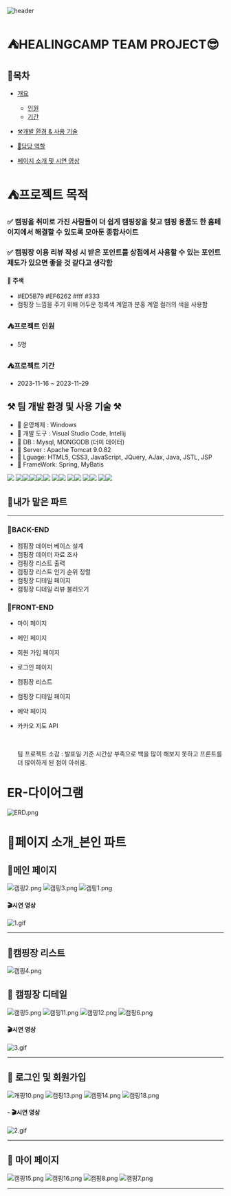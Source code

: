 ![header](https://capsule-render.vercel.app/api?type=slice&color=gradient&height=200&section=header&text=HEALING%20CAMP&fontSize=100)

# ⛺HEALINGCAMP TEAM PROJECT😎

## 📑목차 

- [개요](#프로젝트-목적)
  - [인원](#프로젝트-인원)
  - [기간](#프로젝트-기간)
- [⚒️개발 환경 & 사용 기술](#-팀-개발-환경-및-사용-기술-)

- [🙌담당 역할](#내가-맡은-파트)
- [페이지 소개 및 시연 영상](#페이지-소개)

# ⛺프로젝트 목적 

### ✅ 캠핑을 취미로 가진 사람들이 더 쉽게 캠핑장을 찾고 캠핑 용품도 한 홈페이지에서 해결할 수 있도록 모아둔 종합사이트

### ✅ 캠핑장 이용 리뷰 작성 시 받은 포인트를 상점에서 사용할 수 있는 포인트 제도가 있으면 좋을 것 같다고 생각함

#### 💚 주색
- #ED5B79 #EF6262 #fff #333
- 캠핑장 느낌을 주기 위해 어두운 청록색 계열과 분홍 계열 컬러의 색을 사용함

### ⛺프로젝트 인원

- 5명 

### ⛺프로젝트 기간

- 2023-11-16 ~ 2023-11-29

## ⚒️ 팀 개발 환경 및 사용 기술 ⚒️

- 🔹 운영체제 : Windows
- 🔹 개발 도구 : Visual Studio Code, Intellij
- 🔹 DB : Mysql, MONGODB (더미 데이터)
- 🔹 Server : Apache Tomcat 9.0.82
- 🔹 Lguage: HTML5, CSS3, JavaScript, JQuery, AJax, Java, JSTL, JSP
- 🔹 FrameWork: Spring, MyBatis

<img src="https://img.shields.io/badge/html5-E34F26?style=for-the-badge&logo=html5&logoColor=white"> <img src="https://img.shields.io/badge/css-1572B6?style=for-the-badge&logo=css3&logoColor=white"><img src="https://img.shields.io/badge/javascript-F7DF1E?style=for-the-badge&logo=javascript&logoColor=black"><img src="https://img.shields.io/badge/oracle-F80000?style=for-the-badge&logo=oracle&logoColor=white"><img src="https://img.shields.io/badge/mysql-4479A1?style=for-the-badge&logo=mysql&logoColor=white"><img src="https://img.shields.io/badge/Jquery-white?style=for-the-badge&logo=Jquery&logoColor=blue">
<img src="https://img.shields.io/badge/mongoDB-47A248?style=for-the-badge&logo=MongoDB&logoColor=white"><img src="https://img.shields.io/badge/github-181717?style=for-the-badge&logo=github&logoColor=white">
<img src="https://img.shields.io/badge/java-007396?style=for-the-badge&logo=java&logoColor=white"><img src="https://img.shields.io/badge/intelijidea-181717?style=for-the-badge&logo=intellijidea&logoColor=white">
<img src="https://img.shields.io/badge/Visual_Studio_Code-white?style=for-the-badge&logo=visual%20studio%20code&logoColor=blue"><img src="https://img.shields.io/badge/apache tomcat-F8DC75?style=for-the-badge&logo=apachetomcat&logoColor=white">
<img src="https://img.shields.io/badge/Github-black?style=for-the-badge&logo=github&logoColor=purple"><img src="https://img.shields.io/badge/Spring-green?style=for-the-badge&logo=Spring&logoColor=white">

## 📝내가 맡은 파트

---

### 📌BACK-END 
- 캠핑장 데이터 베이스 설계 
- 캠핑장 데이터 자료 조사
- 캠핑장 리스트 출력 
- 캠핑장 리스트 인기 순위 정렬
- 캠핑장 디테일 페이지
- 캠핑장 디테일 리뷰 불러오기

### 📌FRONT-END 
- 마이 페이지 
- 메인 페이지 
- 회원 가입 페이지
- 로그인 페이지
- 캠핑장 리스트 
- 캠핑장 디테일 페이지
- 예약 페이지 
- 카카오 지도 API

    <br>
    
    팀 프로젝트 소감 : 발표일 기준 시간상 부족으로 백을 많이 해보지 못하고 프론트를 더 많이하게 된 점이 아쉬움. 

# ER-다이어그램

![ERD.png](src%2Fmain%2Fwebapp%2Fresources%2Fimg%2FERD.png)

# 🔎페이지 소개_본인 파트

##  📌메인 페이지
  ![캠핑2.png](src%2Fmain%2Fwebapp%2Fresources%2F%EC%BA%A1%EC%B3%90%2F%EC%BA%A0%ED%95%912.png)
  ![캠핑3.png](src%2Fmain%2Fwebapp%2Fresources%2F%EC%BA%A1%EC%B3%90%2F%EC%BA%A0%ED%95%913.png)
  ![캠핑1.png](src%2Fmain%2Fwebapp%2Fresources%2F%EC%BA%A1%EC%B3%90%2F%EC%BA%A0%ED%95%911.png)
  
#### 🎬시연 영상 
  ![1.gif](src%2Fmain%2Fwebapp%2Fresources%2F%EC%BA%A1%EC%B3%90%2F1.gif)

---

## 📌캠핑장 리스트
![캠핑4.png](src%2Fmain%2Fwebapp%2Fresources%2F%EC%BA%A1%EC%B3%90%2F%EC%BA%A0%ED%95%914.png)

##  📌 캠핑장 디테일 
  ![캠핑5.png](src%2Fmain%2Fwebapp%2Fresources%2F%EC%BA%A1%EC%B3%90%2F%EC%BA%A0%ED%95%915.png)
  ![캠핑11.png](src%2Fmain%2Fwebapp%2Fresources%2F%EC%BA%A1%EC%B3%90%2F%EC%BA%A0%ED%95%9111.png)
  ![캠핑12.png](src%2Fmain%2Fwebapp%2Fresources%2F%EC%BA%A1%EC%B3%90%2F%EC%BA%A0%ED%95%9112.png)
  ![캠핑6.png](src%2Fmain%2Fwebapp%2Fresources%2F%EC%BA%A1%EC%B3%90%2F%EC%BA%A0%ED%95%916.png)  

#### 🎬시연 영상 
  ![3.gif](src%2Fmain%2Fwebapp%2Fresources%2F%EC%BA%A1%EC%B3%90%2F3.gif)

---
## 📌 로그인 및 회원가입  
  ![캐핑10.png](src%2Fmain%2Fwebapp%2Fresources%2F%EC%BA%A1%EC%B3%90%2F%EC%BA%90%ED%95%9110.png)
  ![캠핑13.png](src%2Fmain%2Fwebapp%2Fresources%2F%EC%BA%A1%EC%B3%90%2F%EC%BA%A0%ED%95%9113.png)
  ![캠핑14.png](src%2Fmain%2Fwebapp%2Fresources%2F%EC%BA%A1%EC%B3%90%2F%EC%BA%A0%ED%95%9114.png)
  ![캠핑18.png](src%2Fmain%2Fwebapp%2Fresources%2F%EC%BA%A1%EC%B3%90%2F%EC%BA%A0%ED%95%9118.png)

#### - 🎬시연 영상 
  ![2.gif](src%2Fmain%2Fwebapp%2Fresources%2F%EC%BA%A1%EC%B3%90%2F2.gif)
 
---

##  📌 마이 페이지
  ![캠핑15.png](src%2Fmain%2Fwebapp%2Fresources%2F%EC%BA%A1%EC%B3%90%2F%EC%BA%A0%ED%95%9115.png)
  ![캠핑16.png](src%2Fmain%2Fwebapp%2Fresources%2F%EC%BA%A1%EC%B3%90%2F%EC%BA%A0%ED%95%9116.png)
  ![캠핑8.png](src%2Fmain%2Fwebapp%2Fresources%2F%EC%BA%A1%EC%B3%90%2F%EC%BA%A0%ED%95%918.png)
  ![캠핑7.png](src%2Fmain%2Fwebapp%2Fresources%2F%EC%BA%A1%EC%B3%90%2F%EC%BA%A0%ED%95%917.png)

---

